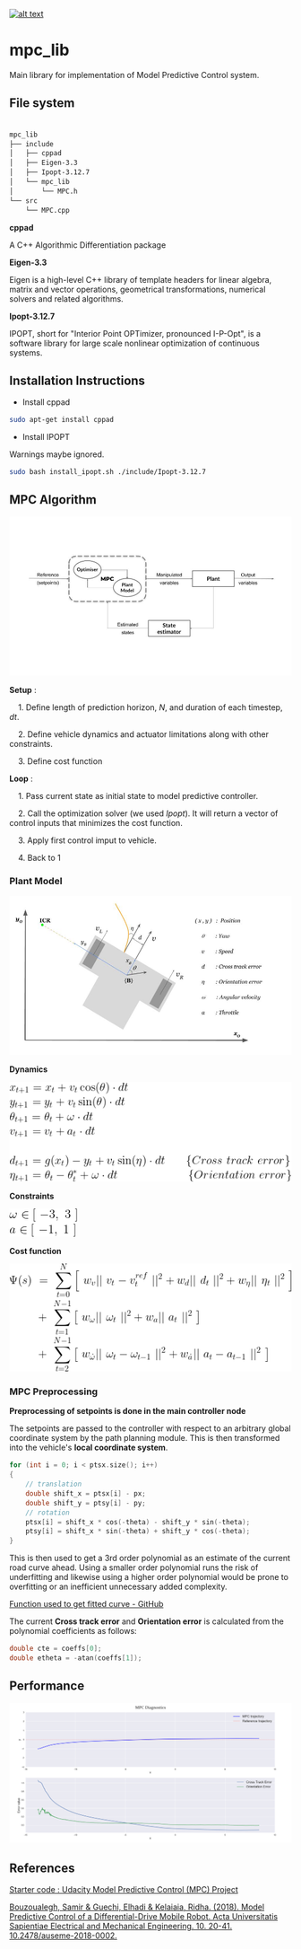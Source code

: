 [![alt text](https://img.shields.io/badge/status-stable-green.svg)](https://shields.io/)

# mpc_lib

Main library for implementation of Model Predictive Control system.

## File system

```bash

mpc_lib
├── include
│   ├── cppad
│   ├── Eigen-3.3
│   ├── Ipopt-3.12.7
│   └── mpc_lib
│       └── MPC.h
└── src
    └── MPC.cpp
```

**cppad**

A C++ Algorithmic Differentiation package

**Eigen-3.3**

Eigen is a high-level C++ library of template headers for linear algebra, matrix and vector operations, geometrical transformations, numerical solvers and related algorithms.

**Ipopt-3.12.7**

IPOPT, short for "Interior Point OPTimizer, pronounced I-P-Opt", is a software library for large scale nonlinear optimization of continuous systems.

## Installation Instructions

- Install cppad

```bash
sudo apt-get install cppad
```

- Install IPOPT

Warnings maybe ignored.

```bash
sudo bash install_ipopt.sh ./include/Ipopt-3.12.7
```

## MPC Algorithm

![](assets/001.jpg)

**Setup** :

&nbsp;&nbsp;&nbsp;&nbsp;1. Define length of prediction horizon, _N_, and duration of each timestep, _dt_.

&nbsp;&nbsp;&nbsp;&nbsp;2. Define vehicle dynamics and actuator limitations along with other constraints.

&nbsp;&nbsp;&nbsp;&nbsp;3. Define cost function

**Loop** :

&nbsp;&nbsp;&nbsp;&nbsp;1. Pass current state as initial state to model predictive controller.

&nbsp;&nbsp;&nbsp;&nbsp;2. Call the optimization solver (we used _Ipopt_). It will return a vector of control inputs that minimizes the cost function.

&nbsp;&nbsp;&nbsp;&nbsp;3. Apply first control imput to vehicle.

&nbsp;&nbsp;&nbsp;&nbsp;4. Back to 1

### Plant Model

![](assets/005.jpg)

**Dynamics**

![](assets/002.png)

**Constraints**

![](assets/003.png)

**Cost function**

![](assets/004.png)

### MPC Preprocessing

**Preprocessing of setpoints is done in the main controller node**

The setpoints are passed to the controller with respect to an arbitrary global coordinate system by the path planning module. This is then transformed into the vehicle's **local coordinate system**.

```c++
for (int i = 0; i < ptsx.size(); i++)
{
    // translation
    double shift_x = ptsx[i] - px;
    double shift_y = ptsy[i] - py;
    // rotation
    ptsx[i] = shift_x * cos(-theta) - shift_y * sin(-theta);
    ptsy[i] = shift_x * sin(-theta) + shift_y * cos(-theta);
}
```

This is then used to get a 3rd order polynomial as an estimate of the current road curve ahead. Using a smaller order polynomial runs the risk of underfitting and likewise using a higher order polynomial would be prone to overfitting or an inefficient unnecessary added complexity.

[Function used to get fitted curve - GitHub](https://github.com/JuliaMath/Polynomials.jl/blob/master/src/Polynomials.jl#L676-L716)

The current **Cross track error** and **Orientation error** is calculated from the polynomial coefficients as follows:

```c++
double cte = coeffs[0];
double etheta = -atan(coeffs[1]);
```

## Performance

![](assets/006.png)

## References

[Starter code : Udacity Model Predictive Control (MPC) Project](https://github.com/udacity/CarND-MPC-Project)

[Bouzoualegh, Samir & Guechi, Elhadi & Kelaiaia, Ridha. (2018). Model Predictive Control of a Differential-Drive Mobile Robot. Acta Universitatis Sapientiae Electrical and Mechanical Engineering. 10. 20-41. 10.2478/auseme-2018-0002.](https://www.researchgate.net/publication/330879789_Model_Predictive_Control_of_a_Differential-Drive_Mobile_Robot)
